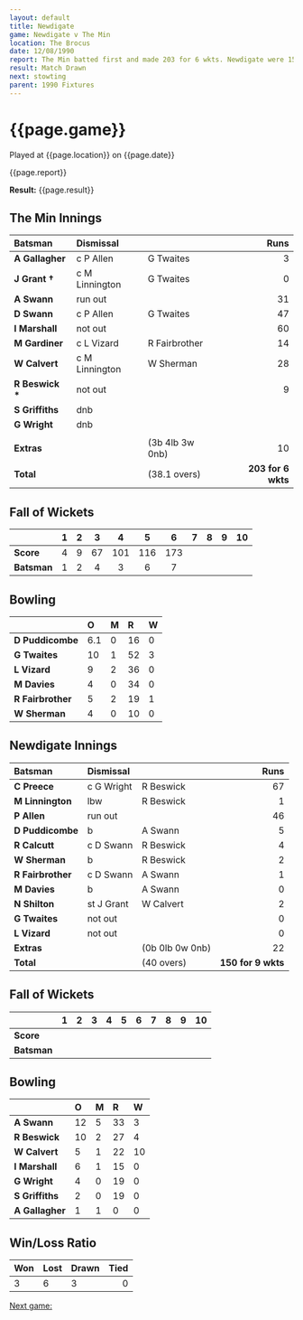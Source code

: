 ```yaml
---
layout: default
title: Newdigate
game: Newdigate v The Min
location: The Brocus
date: 12/08/1990
report: The Min batted first and made 203 for 6 wkts. Newdigate were 150 for 9 wkts when time ran out
result: Match Drawn
next: stowting
parent: 1990 Fixtures
---
```


# {{page.game}}

Played at {{page.location}} on {{page.date}}

{{page.report}}

**Result:** {{page.result}}

## The Min Innings

| Batsman | Dismissal |  | Runs |
|:---|:---|---|---:|
| **A Gallagher** | c P Allen | G Twaites | 3 | 
| **J Grant &#8224;** | c M Linnington | G Twaites | 0 | 
| **A Swann** | run out |  | 31 | 
| **D Swann** | c P Allen | G Twaites | 47 | 
| **I Marshall** | not out |  | 60 | 
| **M Gardiner** | c L Vizard | R Fairbrother | 14 | 
| **W Calvert** | c M Linnington | W Sherman | 28 | 
| **R Beswick &#42;** | not out |  | 9 | 
| **S Griffiths** | dnb |  |  | 
| **G Wright** | dnb |  |  |
|  |  |  |  | 
| **Extras** | | (3b 4lb 3w 0nb) | 10 | 
| **Total** | | (38.1 overs) | **203 for 6 wkts** | 

## Fall of Wickets

| | 1 | 2 | 3 | 4 | 5 | 6 | 7 | 8 | 9 | 10 |
|---|:---:|:---:|:---:|:---:|:---:|:---:|:---:|:---:|:---:|:---:|
| **Score** | 4 | 9 | 67 | 101 | 116 | 173 |  |  |  |  | 
| **Batsman** | 1 | 2 | 4 | 3 | 6 | 7 |  |  |  |  | 

## Bowling

| | O | M | R | W |
|---|:---|:---|:---|:---|
| **D Puddicombe** | 6.1 | 0 | 16 | 0 | 
| **G Twaites** | 10 | 1 | 52 | 3 | 
| **L Vizard** | 9 | 2 | 36 | 0 | 
| **M Davies** | 4 | 0 | 34 | 0 |
| **R Fairbrother** | 5 | 2 | 19 | 1 | 
| **W Sherman** | 4 | 0 | 10 | 0 | 

## Newdigate Innings

| Batsman | Dismissal |  | Runs |
|:---|:---|---|---:|
| **C Preece** | c G Wright | R Beswick | 67 | 
| **M Linnington** | lbw | R Beswick | 1 | 
| **P Allen** | run out |  | 46 | 
| **D Puddicombe** | b | A Swann | 5 | 
| **R Calcutt** | c D Swann | R Beswick | 4 | 
| **W Sherman** | b | R Beswick | 2 |
| **R Fairbrother** | c D Swann | A Swann | 1 | 
| **M Davies** | b | A Swann | 0 |
| **N Shilton** | st J Grant | W Calvert | 2 | 
| **G Twaites** | not out |  | 0 | 
| **L Vizard** | not out |  | 0 |
| **Extras** | | (0b 0lb 0w 0nb) | 22 | 
| **Total** | | (40 overs) | **150 for 9 wkts** | 

## Fall of Wickets

| | 1 | 2 | 3 | 4 | 5 | 6 | 7 | 8 | 9 | 10 |
|---|:---:|:---:|:---:|:---:|:---:|:---:|:---:|:---:|:---:|:---:|
| **Score** |  |  |  |  |  |  |  |  |  |  |
| **Batsman** |  |  |  |  |  |  |  |  |  |  |

## Bowling

| | O | M | R | W |
|---|:---|:---|:---|:---|
| **A Swann** | 12 | 5 | 33 | 3 | 
| **R Beswick** | 10 | 2 | 27 | 4 | 
| **W Calvert** | 5 | 1 | 22 | 10 | 
| **I Marshall** | 6 | 1 | 15 | 0 | 
| **G Wright** | 4 | 0 | 19 | 0 |
| **S Griffiths** | 2 | 0 | 19 | 0 |
| **A Gallagher** | 1 | 1 | 0 | 0 |

## Win/Loss Ratio

| Won | Lost | Drawn | Tied |
|:---|:---|:---|---:|
| 3 | 6 | 3 | 0 |

[Next game:]({{page.next}})